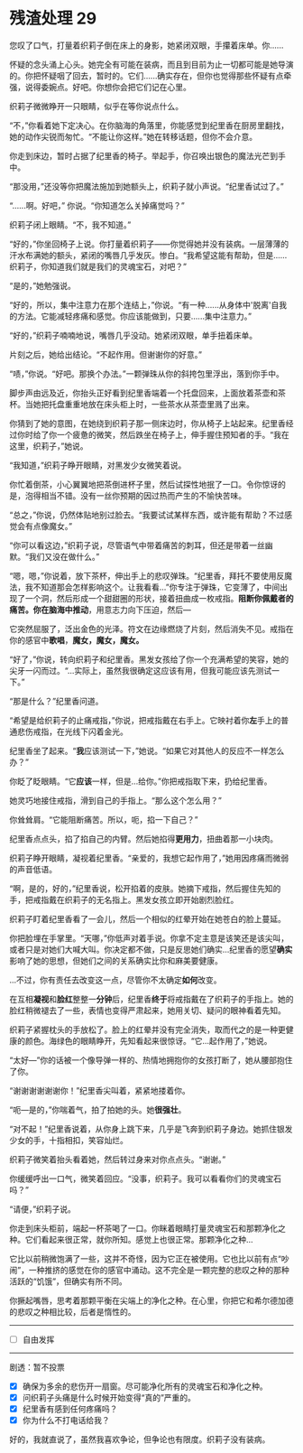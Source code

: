 # 残渣处理 29

您叹了口气，打量着织莉子倒在床上的身影，她紧闭双眼，手攥着床单。你......

怀疑的念头涌上心头。她完全有可能在装病，而且到目前为止一切都可能是她导演的。你把怀疑咽了回去，暂时的。它们......确实存在，但你也觉得那些怀疑有点牵强，说得委婉点。好吧。你想你会把它们记在心里。

织莉子微微睁开一只眼睛，似乎在等你说点什么。

“不，”你看着她下定决心。在你脑海的角落里，你能感觉到纪里香在厨房里翻找，她的动作尖锐而匆忙。“不能让你这样。”她在转移话题，但你不会介意。

你走到床边，暂时占据了纪里香的椅子。举起手，你召唤出银色的魔法光芒到手中。

“那没用，”还没等你把魔法施加到她额头上，织莉子就小声说。“纪里香试过了。”

“......啊。好吧，” 你说。“你知道怎么关掉痛觉吗？”

织莉子闭上眼睛。“不，我不知道。”

“好的，”你坐回椅子上说。你打量着织莉子——你觉得她并没有装病。一层薄薄的汗水布满她的额头，紧闭的嘴唇几乎发灰。惨白。“我希望这能有帮助，但是......织莉子，你知道我们就是我们的灵魂宝石，对吧？”

“是的，”她勉强说。

“好的，所以，集中注意力在那个连结上，”你说。“有一种......从身体中'脱离'自我的方法。它能减轻疼痛和感觉。你应该能做到，只要......集中注意力。”

“好的，”织莉子喃喃地说，嘴唇几乎没动。她紧闭双眼，单手扭着床单。

片刻之后，她给出结论。“不起作用。但谢谢你的好意。”

“啧，”你说。“好吧。那换个办法。”一颗弹珠从你的斜挎包里浮出，落到你手中。

脚步声由远及近，你抬头正好看到纪里香端着一个托盘回来，上面放着茶壶和茶杯。当她把托盘重重地放在床头柜上时，一些茶水从茶壶里溅了出来。

你猜到了她的意图，在她绕到织莉子那一侧床边时，你从椅子上站起来。纪里香经过你时给了你一个疲惫的微笑，然后跌坐在椅子上，伸手握住预知者的手。“我在这里，织莉子，”她说。

“我知道，”织莉子睁开眼睛，对黑发少女微笑着说。

你忙着倒茶，小心翼翼地把茶倒进杯子里，然后试探性地抿了一口。令你惊讶的是，泡得相当不错。没有一丝你预期的因过热而产生的不愉快苦味。

“总之，”你说，仍然体贴地别过脸去。“我要试试某样东西，或许能有帮助？不过感觉会有点像魔女。”

“你可以看这边，”织莉子说，尽管语气中带着痛苦的刺耳，但还是带着一丝幽默。“我们又没在做什么。”

“嗯，嗯，”你说着，放下茶杯，伸出手上的悲叹弹珠。“纪里香，拜托不要使用反魔法，我不知道那会怎样影响这个。让我看看...”你专注于弹珠，它变薄了，中间出现了一个洞，然后形成一个甜甜圈的形状，接着扭曲成一枚戒指。**阻断你佩戴者的痛苦。**你在脑海中**推动**，用意志力向下压迫，然后—

它突然屈服了，泛出金色的光泽。符文在边缘燃烧了片刻，然后消失不见。戒指在你的感官中**歌唱**，**魔女，魔女，魔女。**

“好了，”你说，转向织莉子和纪里香。黑发女孩给了你一个充满希望的笑容，她的尖牙一闪而过。“...实际上，虽然我很确定这应该有用，但我可能应该先测试一下。”

“那是什么？”纪里香问道。

“希望是给织莉子的止痛戒指，”你说，把戒指戴在右手上。它映衬着你**左**手上的普通悲伤戒指，在光线下闪着金光。

纪里香坐了起来。“**我**应该测试一下，”她说。“如果它对其他人的反应不一样怎么办？”

你眨了眨眼睛。“它**应该**一样，但是...给你。”你把戒指取下来，扔给纪里香。

她灵巧地接住戒指，滑到自己的手指上。“那么这个怎么用？”

你耸耸肩。“它能阻断痛苦。所以，呃，掐一下自己？”

纪里香点点头，掐了掐自己的内臂。然后她掐得**更用力**，扭曲着那一小块肉。

织莉子睁开眼睛，凝视着纪里香。“亲爱的，我想它起作用了，”她用因疼痛而微弱的声音低语。

“啊，是的，好的，”纪里香说，松开掐着的皮肤。她摘下戒指，然后握住先知的手，把戒指戴在织莉子的无名指上。黑发女孩立即开始剧烈脸红。

织莉子盯着纪里香看了一会儿，然后一个相似的红晕开始在她苍白的脸上蔓延。

你把脸埋在手掌里。“天哪，”你低声对着手说。你拿不定主意是该笑还是该尖叫，或者只是对她们大喊大叫。你决定都不做，只是反思她们确实...纪里香的愿望**确实**影响了她的思想，但她们之间的关系确实比你和麻美要健康。

...不过，你有责任去改变这一点，尽管你不太确定**如何**改变。

在互相**凝视**和**脸红**整整一**分钟**后，纪里香**终于**将戒指戴在了织莉子的手指上。她的脸红稍微褪去了一些，表情也变得严肃起来，她用关切、疑问的眼神看着先知。

织莉子紧握枕头的手放松了。脸上的红晕并没有完全消失，取而代之的是一种更健康的颜色。海绿色的眼睛睁开，先知看起来很惊讶。“它...起作用了，”她说。

“太好—”你的话被一个像导弹一样的、热情地拥抱你的女孩打断了，她从腰部抱住了你。

“谢谢谢谢谢谢你！”纪里香尖叫着，紧紧地搂着你。

“呃—是的，”你喘着气，拍了拍她的头。她**很强壮**。

“对不起！”纪里香说着，从你身上跳下来，几乎是飞奔到织莉子身边。她抓住银发少女的手，十指相扣，笑容灿烂。

织莉子微笑着抬头看着她，然后转过身来对你点点头。“谢谢。”

你缓缓呼出一口气，微笑着回应。“没事，织莉子。我可以看看你们的灵魂宝石吗？”

“请便，”织莉子说。

你走到床头柜前，端起一杯茶喝了一口。你眯着眼睛打量灵魂宝石和那颗净化之种。它们看起来很正常，就你所知。感觉上也很正常。那颗净化之种...

它比以前稍微饱满了一些，这并不奇怪，因为它正在被使用。它也比以前有点“吵闹”，一种推挤的感觉在你的感官中涌动。这不完全是一颗完整的悲叹之种的那种活跃的“饥饿”，但确实有所不同。

你撅起嘴唇，思考着那颗平衡在尖端上的净化之种。在心里，你把它和希尔德加德的悲叹之种相比较，后者是惰性的。

---

- [ ] 自由发挥

---

剧透：暂不投票

- [x] 确保为多余的悲伤开一扇窗。尽可能净化所有的灵魂宝石和净化之种。
- [x] 问织莉子头痛是什么时候开始变得“真的”严重的。
- [x] 纪里香有感到任何疼痛吗？
- [x] 你为什么不打电话给我？

好的，我就直说了，虽然我喜欢争论，但争论也有限度。织莉子没有装病。
